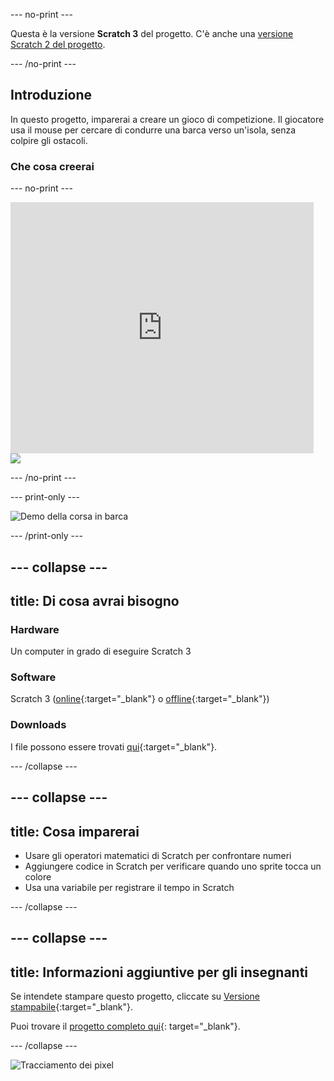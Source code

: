 --- no-print ---

Questa è la versione **Scratch 3** del progetto. C'è anche una [versione Scratch 2 del progetto](https://projects.raspberrypi.org/it-IT/projects/boat-race-scratch2).

--- /no-print ---

## Introduzione

In questo progetto, imparerai a creare un gioco di competizione. Il giocatore usa il mouse per cercare di condurre una barca verso un'isola, senza colpire gli ostacoli.

### Che cosa creerai

--- no-print ---

<div class="scratch-preview">
  <iframe allowtransparency="true" width="485" height="402" src="https://scratch.mit.edu/projects/embed/388572142/?autostart=false" frameborder="0" scrolling="no"></iframe>
  <img src="images/boat_race_demo.png">
</div>

--- /no-print ---

--- print-only ---

![Demo della corsa in barca](images/boat_race_demo.png)

--- /print-only ---

--- collapse ---
---
title: Di cosa avrai bisogno
---
### Hardware

Un computer in grado di eseguire Scratch 3

### Software

Scratch 3 ([online](https://rpf.io/scratchon){:target="_blank"} o [offline](https://rpf.io/scratchoff){:target="_blank"})

### Downloads

I file possono essere trovati [qui](https://rpf.io/p/it-IT/boat-race-go){:target="_blank"}.

--- /collapse ---

--- collapse ---
---
title: Cosa imparerai
---
- Usare gli operatori matematici di Scratch per confrontare numeri
- Aggiungere codice in Scratch per verificare quando uno sprite tocca un colore
- Usa una variabile per registrare il tempo in Scratch

--- /collapse ---

--- collapse ---
---
title: Informazioni aggiuntive per gli insegnanti
---
Se intendete stampare questo progetto, cliccate su [Versione stampabile](https://projects.raspberrypi.org/it-IT/projects/boat-race/print){:target="_blank"}.

Puoi trovare il [progetto completo qui](https://rpf.io/p/it-IT/boat-race-get){: target="_blank"}.

--- /collapse ---

![Tracciamento dei pixel](https://code.org/api/hour/begin_codeclub_boatrace.png)
